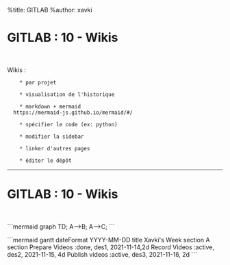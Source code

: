 %title: GITLAB
%author: xavki


# GITLAB : 10 - Wikis


<br>

Wikis :

		* par projet

		* visualisation de l'historique

		* markdown + mermaid
      https://mermaid-js.github.io/mermaid/#/

		* spécifier le code (ex: python)

		* modifier la sidebar

		* linker d'autres pages

		* éditer le dépôt

-----------------------------------------------------------------------------------------

# GITLAB : 10 - Wikis


<br>

\```mermaid
graph TD;
  A-->B;
  A-->C;
\```


\```mermaid
gantt
dateFormat  YYYY-MM-DD
title Xavki's Week
section A section
Prepare Videos            :done,    des1, 2021-11-14,2d
Record Videos             :active,  des2, 2021-11-15, 4d
Publish videos            :active,  des3, 2021-11-16, 2d
\```

